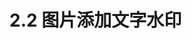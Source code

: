 # 2.2 图片添加文字水印

  <style>
    .addWatermark {
      margin: 0 auto;
      text-align: center;
      padding-top: 10%;
    }
  </style>

  <div class="addWatermark">
    <canvas id="canvas" width="500px" height="500px"></canvas>
  </div>

  <script type="text/javascript">
    var img = new Image();
    img.src = "https://ss2.bdstatic.com/70cFvnSh_Q1YnxGkpoWK1HF6hhy/it/u=1048133323,2809009831&fm=26&gp=0.jpg";
    var oCanvas = document.getElementById('canvas');
    var ctx = oCanvas.getContext('2d');
    img.onload = function () {
      ctx.drawImage(img, 0, 0);
      ctx.font = "20px microsoft yahei";
      ctx.fillStyle = "#ffffff";
      ctx.fillText("力宏力宏我爱你", 350, 280);
    }
  </script>